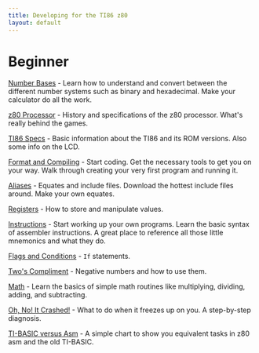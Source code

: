 ```yaml
---
title: Developing for the TI86 z80
layout: default
---
```


# Beginner

[Number Bases](beginner/numb.htm) - Learn how to understand and convert
between the different number systems such as binary and hexadecimal. Make your
calculator do all the work.

[z80 Processor](beginner/z80p.htm) - History and specifications of the z80
processor. What's really behind the games.

[TI86 Specs](beginner/ti86.htm) - Basic information about the TI86 and its ROM
versions. Also some info on the LCD.

[Format and Compiling](beginner/form.htm) - Start coding. Get the necessary
tools to get you on your way. Walk through creating your very first program
and running it.

[Aliases](beginner/alia.htm) - Equates and include files. Download the hottest
include files around. Make your own equates.

[Registers](beginner/regi.htm) - How to store and manipulate values.

[Instructions](beginner/inst.htm) - Start working up your own programs. Learn
the basic syntax of assembler instructions. A great place to reference all
those little mnemonics and what they do.

[Flags and Conditions](beginner/flag.htm) - <CODE>If</CODE> statements.

[Two's Compliment](beginner/twos.htm) - Negative numbers and how to use them.

[Math](beginner/math.htm) - Learn the basics of simple math routines like
multiplying, dividing, adding, and subtracting.

[Oh, No! It Crashed!](beginner/ohno.htm) - What to do when it freezes up on
you. A step-by-step diagnosis.

[TI-BASIC versus Asm](beginner/ti-b.htm) - A simple chart to show you
equivalent tasks in z80 asm and the old TI-BASIC.
